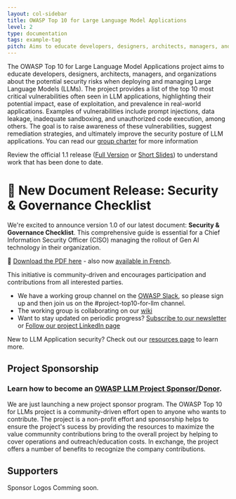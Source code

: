 ```yaml
---
layout: col-sidebar
title: OWASP Top 10 for Large Language Model Applications
level: 2
type: documentation
tags: example-tag
pitch: Aims to educate developers, designers, architects, managers, and organizations about the potential security risks when deploying and managing Large Language Models (LLMs)
---
```


The OWASP Top 10 for Large Language Model Applications project aims to educate developers, designers, architects, managers, and organizations about the potential security risks when deploying and managing Large Language Models (LLMs). The project provides a list of the top 10 most critical vulnerabilities often seen in LLM applications, highlighting their potential impact, ease of exploitation, and prevalence in real-world applications. Examples of vulnerabilities include prompt injections, data leakage, inadequate sandboxing, and unauthorized code execution, among others. The goal is to raise awareness of these vulnerabilities, suggest remediation strategies, and ultimately improve the security posture of LLM applications. You can read our [group charter](https://github.com/OWASP/www-project-top-10-for-large-language-model-applications/wiki/Charter) for more information

Review the official 1.1 release ([Full Version](assets/PDF/OWASP-Top-10-for-LLMs-2023-v1_1.pdf) or [Short Slides](assets/PDF/OWASP-Top-10-for-LLMs-2023-slides-v1_1.pdf)) to understand work that has been done to date.

# 📢 New Document Release: Security & Governance Checklist

We're excited to announce version 1.0 of our latest document: **Security & Governance Checklist**. This comprehensive guide is essential for a Chief Information Security Officer (CISO) managing the rollout of Gen AI technology in their organization.

🔗 [Download the PDF here](llm-top-10-governance-doc/LLM_AI_Security_and_Governance_Checklist-v1.1.pdf) - also now [available in French](llm-top-10-governance-doc/LLM_AI_Security_and_Governance_Checklist-v1_FR.pdf).


This initiative is community-driven and encourages participation and contributions from all interested parties.

- We have a working group channel on the [OWASP Slack](https://owasp.org/slack/invite), so please sign up and then join us on the #project-top10-for-llm channel.
- The working group is collaborating on our [wiki](https://github.com/OWASP/www-project-top-10-for-large-language-model-applications/wiki)
- Want to stay updated on periodic progress? [Subscribe to our newsletter](https://llmtop10.beehiiv.com/subscribe) or [Follow our project LinkedIn page](https://www.linkedin.com/company/owasp-top-10-for-large-language-model-applications/)

New to LLM Application security? Check out our [resources page](https://github.com/OWASP/www-project-top-10-for-large-language-model-applications/wiki/Educational-Resources) to learn more.



## Project Sponsorship

### Learn how to become an [OWASP LLM Project Sponsor/Donor](https://github.com/OWASP/www-project-top-10-for-large-language-model-applications/wiki/Donors-and-Project-Sponsors).
 
We are just launching a new project sponsor program. The OWASP Top 10 for LLMs project is a community-driven effort open to anyone who wants to contribute. The project is a non-profit effort and sponsorship helps to ensure the project's sucess by providing the resources to maximize the value communnity contributions bring to the overall project by helping to cover operations and outreach/education costs. In exchange, the project offers a number of benefits to recognize the company contributions. 


## Supporters

Sponsor Logos Comming soon.
